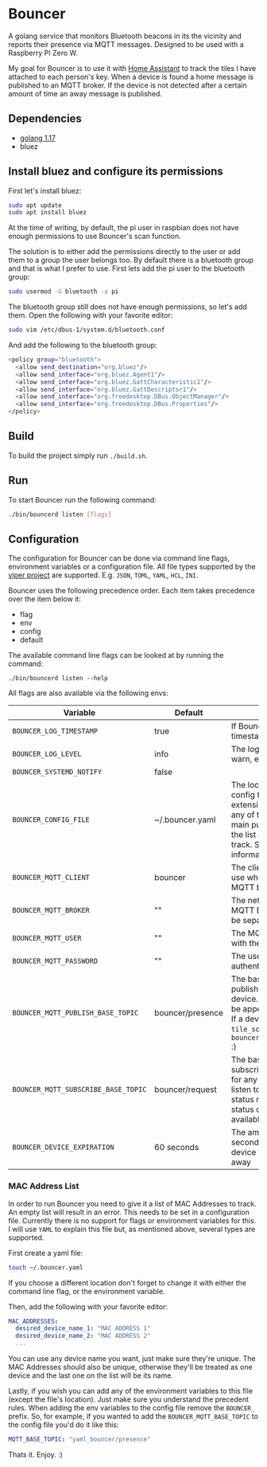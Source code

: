 # Bouncer
A golang service that monitors Bluetooth beacons in its the vicinity and reports their presence via MQTT messages. Designed to be used with a Raspberry PI Zero W.

My goal for Bouncer is to use it with [Home Assistant](https://www.home-assistant.io/) to track the tiles I have attached to each person's key. When a device is found a home message is published to an MQTT broker. If the device is not detected after a certain amount of time an away message is published.

## Dependencies
- [golang 1.17](https://golang.org/dl/)
- bluez

## Install bluez and configure its permissions

First let's install bluez:

```bash
sudo apt update
sudo apt install bluez
```

At the time of writing, by default, the pi user in raspbian does not have enough permissions to use Bouncer's scan function.

The solution is to either add the permissions directly to the user or add them to a group the user belongs too. By default there is a bluetooth group and that is what I prefer to use. First lets add the pi user to the bluetooth group:

```bash
sudo usermod -G bluetooth -a pi
```

The bluetooth group still does not have enough permissions, so let's add them. Open the following with your favorite editor:

```bash
sudo vim /etc/dbus-1/system.d/bluetooth.conf
```

And add the following to the bluetooth group:

```bash
<policy group="bluetooth">
  <allow send_destination="org.bluez"/>
  <allow send_interface="org.bluez.Agent1"/>
  <allow send_interface="org.bluez.GattCharacteristic1"/>
  <allow send_interface="org.bluez.GattDescriptor1"/>
  <allow send_interface="org.freedesktop.DBus.ObjectManager"/>
  <allow send_interface="org.freedesktop.DBus.Properties"/>
</policy>
```

## Build
To build the project simply run `./build.sh`.

## Run
To start Bouncer run the following command:

```bash
./bin/bouncerd listen [flags]
```

## Configuration

The configuration for Bouncer can be done via command line flags, environment variables or a configuration file. All file types supported by the [viper project](https://github.com/spf13/viper) are supported. E.g. `JSON`, `TOML`, `YAML`, `HCL`, `INI`.

Bouncer uses the following precedence order. Each item takes precedence over the item below it:

- flag
- env
- config
- default

The available command line flags can be looked at by running the command:

```
./bin/bouncerd listen --help
```

All flags are also available via the following envs:

| Variable                | Default            | Function |
|-------------------------|--------------------|----------|
| `BOUNCER_LOG_TIMESTAMP`   | true               | If Bouncer should log the timestamp with each log line.         |
| `BOUNCER_LOG_LEVEL`       | info               | The log level (debug, info, warn, error).         |
| `BOUNCER_SYSTEMD_NOTIFY`  | false              |          |
| `BOUNCER_CONFIG_FILE`     | ~/.bouncer.yaml    | The location and name of the config file, including its extension. This file can contain any of the env variables but its main purpose is to configure the list of MAC Addresses to track. See below for more information.        |
| `BOUNCER_MQTT_CLIENT`     | bouncer                 | The client ID that Bouncer will use when connecting to the MQTT broker.         |
| `BOUNCER_MQTT_BROKER`     | ""                 | The network address for the MQTT Broker. The port should be separated by a colon (`:`).          |
| `BOUNCER_MQTT_USER`       | ""                 | The MQTT user to authenticate with the broker.          |
| `BOUNCER_MQTT_PASSWORD`   | ""                 | The user's password for authentication.          |
| `BOUNCER_MQTT_PUBLISH_BASE_TOPIC` | bouncer/presence | The base topic when publishing the presence of a device. The device name will be appended to this topic. E.g. If a device is named `tile_solidus`, the topic will be `bouncer/presence/tile_solidus` :)          |
| `BOUNCER_MQTT_SUBSCRIBE_BASE_TOPIC` | bouncer/request | The base topic bouncer will subscribe to. This will be used for any requests Bouncer will listen to. For now only the status request (sending the status of all devices) is available. |
| `BOUNCER_DEVICE_EXPIRATION` | 60 seconds | The amount of time (in seconds) without detecting a device for it to be considered away          |

### MAC Address List

In order to run Bouncer you need to give it a list of MAC Addresses to track. An empty list will result in an error. This needs to be set in a configuration file. Currently there is no support for flags or environment variables for this. I will use `YAML` to explain this file but, as mentioned above, several types are supported.

First create a yaml file:

```bash
touch ~/.bouncer.yaml
```

If you choose a different location don't forget to change it with either the command line flag, or the environment variable.

Then, add the following with your favorite editor:

```yaml
MAC_ADDRESSES:
  desired_device_name_1: "MAC ADDRESS 1"
  desired_device_name_2: "MAC ADDRESS 2"
  ...
```

You can use any device name you want, just make sure they're unique. The MAC Addresses should also be unique, otherwise they'll be treated as one device and the last one on the list will be its name.

Lastly, if you wish you can add any of the environment variables to this file (except the file's location). Just make sure you understand the precedent rules. When adding the env variables to the config file remove the `BOUNCER_` prefix. So, for example, if you wanted to add the `BOUNCER_MQTT_BASE_TOPIC` to the config file you'd do it like this:

```yaml
MQTT_BASE_TOPIC: "yaml_bouncer/presence"
```

Thats it. Enjoy. :)
